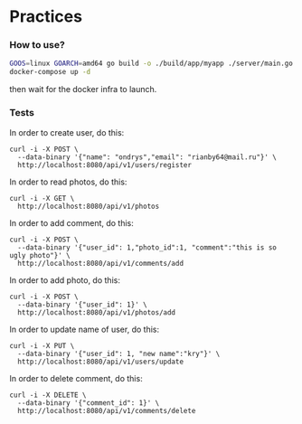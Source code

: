 # Practices

### How to use?

```sh
GOOS=linux GOARCH=amd64 go build -o ./build/app/myapp ./server/main.go
docker-compose up -d
```

then wait for the docker infra to launch.

### Tests

In order to create user, do this:

```
curl -i -X POST \
  --data-binary '{"name": "ondrys","email": "rianby64@mail.ru"}' \
  http://localhost:8080/api/v1/users/register
```

In order to read photos, do this:

```
curl -i -X GET \
  http://localhost:8080/api/v1/photos
```

In order to add comment, do this:
```
curl -i -X POST \
  --data-binary '{"user_id": 1,"photo_id":1, "comment":"this is so ugly photo"}' \
  http://localhost:8080/api/v1/comments/add
```

In order to add photo, do this:
```
curl -i -X POST \
  --data-binary '{"user_id": 1}' \
  http://localhost:8080/api/v1/photos/add
```
In order to update name of user, do this:
```
curl -i -X PUT \
  --data-binary '{"user_id": 1, "new name":"kry"}' \
  http://localhost:8080/api/v1/users/update
```

In order to delete comment, do this:
```
curl -i -X DELETE \
  --data-binary '{"comment_id": 1}' \
  http://localhost:8080/api/v1/comments/delete
```
